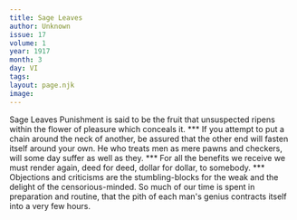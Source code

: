 ```yaml
---
title: Sage Leaves
author: Unknown
issue: 17
volume: 1
year: 1917
month: 3
day: VI
tags:
layout: page.njk
image:
---
```

Sage Leaves   Punishment is said to be the fruit that unsuspected ripens within the flower of pleasure which conceals it.   ***   If you attempt to put a chain around the   neck of another, be assured that the other end will fasten itself around your own.   He who treats men as mere pawns and checkers, will some day suffer as well as they.   ***   For all the benefits we receive we must   render again, deed for deed, dollar for dollar, to somebody.   ***   Objections and criticisms are the stumbling-blocks for the weak and the delight of the censorious-minded.    So much of our time is spent in preparation and routine, that the pith of each man's genius contracts itself into a very few hours.   


